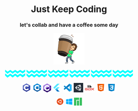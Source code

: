 ## <h1 align = "center" > **Just Keep Coding** </h1>
### <p align="center"> **let's collab and have a coffee some day** </p>

<p align="center">
  <img height = "100" src="images/coffee.png">
  
</p>

<p align="center">
  <img height= "25" margin = "0" src="images/zigzag.png">
  <img height= "25" margin = "0" src="images/zigzag.png">
  <img height= "25" margin = "0" src="images/zigzag.png">
  <img height= "25" margin = "0" src="images/zigzag.png">
  <img height= "25" margin = "0" src="images/zigzag.png">
  <img height= "25" margin = "0" src="images/zigzag.png">
</p>
<p align="center">
  <img height= "30" margin = "0" src="images/c.png">
  <img height= "30" margin = "0" src="images/c++.png">
  <img height= "28" margin = "0" src="images/cs.png">
  <img height= "30" margin = "0" src="images/flutter.png">
  <img height= "30" margin = "0" src="images/vscode.png">
  <img height= "30" margin = "0" src="images/unity.jpg">
  <img height= "30" margin = "0" src="images/stacked.png">
  <img height= "30" margin = "0" src="images/html.png">
  <img height= "30" margin = "0" src="images/css.png">
</p>

<p align="center">
  <img height= "25" margin = "0" src="images/ubuntu.png">
  <img height= "25" margin = "0" src="images/windows.png">
  <img height= "25" margin = "0" src="images/Manjaro-logo.svg.png">
</p>
